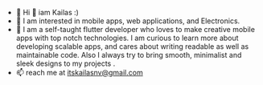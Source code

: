 
- 👾 Hi 👋 iam Kailas :)
- 👀 I am interested in mobile apps, web applications, and Electronics.
- 💬 I am a self-taught flutter developer who loves to make creative mobile apps with top notch technologies. I am curious to learn more about developing scalable apps, and cares about writing readable as well as maintainable code. Also I always try to bring smooth, minimalist and sleek designs to my projects .
- 📫 reach me at itskailasnv@gmail.com
